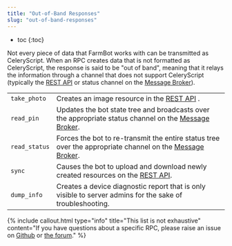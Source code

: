 ```yaml
---
title: "Out-of-Band Responses"
slug: "out-of-band-responses"
---
```


* toc
{:toc}

Not every piece of data that FarmBot works with can be transmitted as CeleryScript. When an RPC creates data that is not formatted as CeleryScript, the response is said to be "out of band", meaning that it relays the information through a channel that does not support CeleryScript (typically the [REST API](/v9/Documentation/web-app/rest-api.md) or status channel on the [Message Broker](/v9/Documentation/web-app/message-broker.md)).

|                              |                              |
|------------------------------|------------------------------|
|`take_photo`                  |Creates an image resource in the [REST API](/v9/Documentation/web-app/rest-api.md) .
|`read_pin`                    |Updates the bot state tree and broadcasts over the appropriate status channel on the [Message Broker](/v9/Documentation/web-app/message-broker.md).
|`read_status`                 |Forces the bot to re-transmit the entire status tree over the appropriate channel on the [Message Broker](/v9/Documentation/web-app/message-broker.md).
|`sync`                        |Causes the bot to upload and download newly created resources on the [REST API](/v9/Documentation/web-app/rest-api.md).
|`dump_info`                   |Creates a device diagnostic report that is only visible to server admins for the sake of troubleshooting.



{% include callout.html type="info" title="This list is not exhaustive" content="If you have questions about a specific RPC, please raise an issue on [Github](https://www.github.com/farmbot) or [the forum](https://forum.farmbot.org/)." %}

